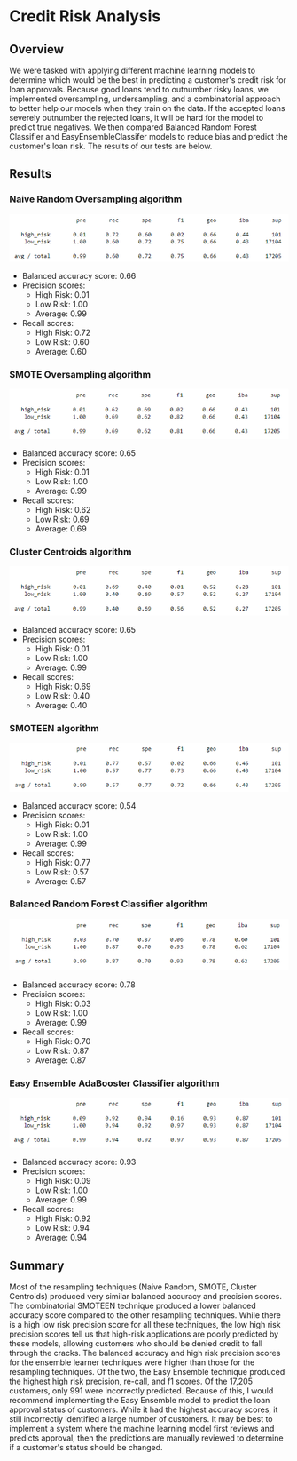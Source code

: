 # Credit Risk Analysis
## Overview
We were tasked with applying different machine learning models to determine which would be the best in predicting a customer's credit risk for loan approvals. Because good loans tend to outnumber risky loans, we implemented oversampling, undersampling, and a combinatorial approach to better help our models when they train on the data. If the accepted loans severely outnumber the rejected loans, it will be hard for the model to predict true negatives. We then compared Balanced Random Forest Classifier and EasyEnsembleClassifer models to reduce bias and predict the customer's loan risk. The results of our tests are below.
## Results
### Naive Random Oversampling algorithm
![random_oversampling.png](https://github.com/carinaediaz/credit_risk_analysis/blob/main/Images/random_oversampling.PNG)
- Balanced accuracy score: 0.66
- Precision scores:
  - High Risk: 0.01
  - Low Risk: 1.00
  - Average: 0.99
- Recall scores:
  - High Risk: 0.72
  - Low Risk: 0.60
  - Average: 0.60
### SMOTE Oversampling algorithm
![SMOTE_oversampling.png](https://github.com/carinaediaz/credit_risk_analysis/blob/main/Images/SMOTE_oversampling.PNG)
- Balanced accuracy score: 0.65
- Precision scores:
  - High Risk: 0.01
  - Low Risk: 1.00
  - Average: 0.99
- Recall scores:
  - High Risk: 0.62
  - Low Risk: 0.69
  - Average: 0.69
### Cluster Centroids algorithm
![cluster_centriods_undersampling.png](https://github.com/carinaediaz/credit_risk_analysis/blob/main/Images/cluster_centriods_undersampling.PNG)
- Balanced accuracy score: 0.65
- Precision scores:
  - High Risk: 0.01
  - Low Risk: 1.00
  - Average: 0.99
- Recall scores:
  - High Risk: 0.69
  - Low Risk: 0.40
  - Average: 0.40
### SMOTEEN algorithm
![SMOTEEN.png](https://github.com/carinaediaz/credit_risk_analysis/blob/main/Images/SMOTEEN.PNG)
- Balanced accuracy score: 0.54
- Precision scores:
  - High Risk: 0.01
  - Low Risk: 1.00
  - Average: 0.99
- Recall scores:
  - High Risk: 0.77
  - Low Risk: 0.57
  - Average: 0.57
### Balanced Random Forest Classifier algorithm
![balanced_random_forest.png](https://github.com/carinaediaz/credit_risk_analysis/blob/main/Images/balanced_random_forest.PNG)
- Balanced accuracy score: 0.78
- Precision scores:
  - High Risk: 0.03
  - Low Risk: 1.00
  - Average: 0.99
- Recall scores:
  - High Risk: 0.70
  - Low Risk: 0.87
  - Average: 0.87
### Easy Ensemble AdaBooster Classifier algorithm
![easy_ensemble.png](https://github.com/carinaediaz/credit_risk_analysis/blob/main/Images/easy_ensemble.PNG)
- Balanced accuracy score: 0.93
- Precision scores:
  - High Risk: 0.09
  - Low Risk: 1.00
  - Average: 0.99
- Recall scores:
  - High Risk: 0.92
  - Low Risk: 0.94
  - Average: 0.94
## Summary
Most of the resampling techniques (Naive Random, SMOTE, Cluster Centroids) produced very similar balanced accuracy and precision scores. The combinatorial SMOTEEN technique produced a lower balanced accuracy score compared to the other resampling techniques. While there is a high low risk precision score for all these techniques, the low high risk precision scores tell us that high-risk applications are poorly predicted by these models, allowing customers who should be denied credit to fall through the cracks. 
The balanced accuracy and high risk precision scores for the ensemble learner techniques were higher than those for the resampling techniques. Of the two, the Easy Ensemble technique produced the highest high risk precision, re-call, and f1 scores. Of the 17,205 customers, only 991 were incorrectly predicted. Because of this, I would recommend implementing the Easy Ensemble model to predict the loan approval status of customers. While it had the highest accuracy scores, it still incorrectly identified a large number of customers. It may be best to implement a system where the machine learning model first reviews and predicts approval, then the predictions are manually reviewed to determine if a customer's status should be changed.
